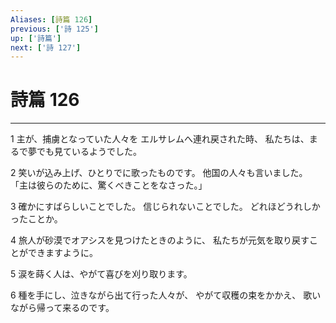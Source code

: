 ```yaml
---
Aliases: [詩篇 126]
previous: ['詩 125']
up: ['詩篇']
next: ['詩 127']
---
```

# 詩篇 126

***




1 
主が、捕虜となっていた人々を エルサレムへ連れ戻された時、 私たちは、まるで夢でも見ているようでした。 



2 
笑いが込み上げ、ひとりでに歌ったものです。 他国の人々も言いました。 「主は彼らのために、驚くべきことをなさった。」 



3 
確かにすばらしいことでした。 信じられないことでした。 どれほどうれしかったことか。 



4 
旅人が砂漠でオアシスを見つけたときのように、 私たちが元気を取り戻すことができますように。 



5 
涙を蒔く人は、やがて喜びを刈り取ります。 



6 
種を手にし、泣きながら出て行った人々が、 やがて収穫の束をかかえ、 歌いながら帰って来るのです。
